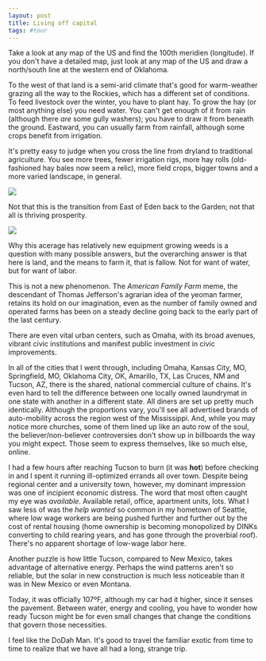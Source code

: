 ```yaml
---
layout: post
title: Living off capital
tags: #tour
--- 
```


Take a look at any map of the US and find the 100th meridien (longitude). If you don't have a detailed map, just look at any map of the US and draw a north/south line at the western end of Oklahoma.

To the west of that land is a semi-arid climate that's good for warm-weather grazing all the way to the Rockies, which has a different set of conditions. To feed livestock over the winter, you have to plant hay. To grow the hay (or most anything else) you need water. You can't get enough of it from rain (although there *are* some gully washers); you have to draw it from beneath the ground. Eastward, you can usually farm from rainfall, although some crops benefit from irrigation.

It's pretty easy to judge when you cross the line from dryland to traditional agriculture. You see more trees, fewer irrigation rigs, more hay rolls (old-fashioned hay bales now seem a relic), more field crops, bigger towns and a more varied landscape, in general. 

![](https://s3-us-west-2.amazonaws.com/tuva/2017-07-06-East.png)

Not that this is the transition from East of Eden back to the Garden; not that all is thriving prosperity.

![](https://s3-us-west-2.amazonaws.com/tuva/2017-07-06-intestate.png)

Why this acerage has relatively new equipment growing weeds is a question with many possible answers, but the overarching answer is that here is land, and the means to farm it, that is fallow. Not for want of water, but for want of labor.

This is not a new phenomenon. The *American Family Farm* meme, the descendant of Thomas Jefferson's agrarian idea of the yeoman farmer, retains its hold on our imagination, even as the number of family owned and operated farms has been on a steady decline going back to the early part of the last century.

There are even vital urban centers, such as Omaha, with its broad avenues, vibrant civic institutions and manifest public investment in civic improvements. 

In all of the cities that I went through, including Omaha, Kansas City, MO, Springfield, MO, Oklahoma City, OK, Amarillo, TX, Las Cruces, NM and Tucson, AZ, there is the shared, national commercial culture of chains. It's even hard to tell the difference between one locally owned laundrymat in one state with another in a different state. All diners are set up pretty much identically. Although the proportions vary, you'll see all advertised brands of auto-mobility across the region west of the Mississippi. And, while you may notice more churches, some of them lined up like an auto row of the soul, the believer/non-believer controversies don't show up in billboards the way you might expect. Those seem to express themselves, like so much else, online.

I had a few hours after reaching Tucson to burn (it was **hot**) before checking in and I spent it running ill-optimized errands all over town. Despite being regional center and a university town, however, my dominant impression was one of incipient economic distress. The word that most often caught my eye was *available*. Available retail, office, apartment units, lots. What I saw less of was the *help wanted* so common in my hometown of Seattle, where low wage workers are being pushed further and further out by the cost of rental housing (home ownership is becoming monopolized by DINKs converting to child rearing years, and has gone through the proverbial roof). There's no apparent shortage of low-wage labor here.

Another puzzle is how little Tucson, compared to New Mexico, takes advantage of alternative energy. Perhaps the wind patterns aren't so reliable, but the solar in new construction is much less noticeable than it was in New Mexico or even Montana. 

Today, it was officially 107ºF, although my car had it higher, since it senses the pavement. Between water, energy and cooling, you have to wonder how ready Tucson might be for even small changes that change the conditions that govern those necessities.

I feel like the DoDah Man. It's good to travel the familiar exotic from time to time to realize that we have all had a long, strange trip.












